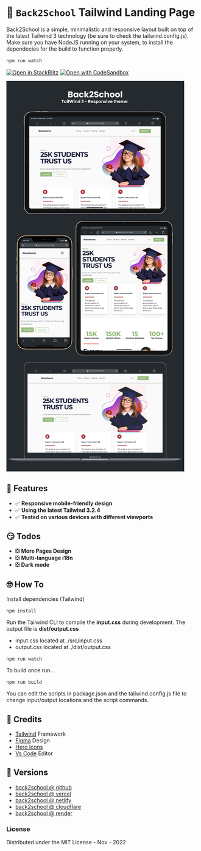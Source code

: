 # 👋 `Back2School` Tailwind Landing Page

Back2School is a simple, minimalistic and responsive layout built on top of the latest Tailwind 3 technology (be sure to check the tailwind.config.js). Make sure you have NodeJS running on your system, to install the dependecies for the build to function properly. 

```bash
npm run watch
```

[![Open in StackBlitz](https://developer.stackblitz.com/img/open_in_stackblitz.svg)](https://stackblitz.com/github/leonism/back2school?file=README.md)
[![Open with CodeSandbox](https://assets.codesandbox.io/github/button-edit-lime.svg)](https://codesandbox.io/s/github.com/leonism/back2school/)

![Alt text](/back2school.png?raw=true)

## 🚀 Features

- ✅ **Responsive mobile-friendly design**
- ✅ **Using the latest Tailwind 3.2.4**
- ✅ **Tested on various devices with different viewports**

## 😏 Todos

- ❎ **More Pages Design**
- ❎ **Multi-language i18n**
- ❎ **Dark mode**

## 🤓 How To

Install dependencies (Tailwind)

```
npm install
```

Run the Tailwind CLI to compile the **input.css** during development. The output file is **dist/output.css**

- input.css  located at ./src/input.css
- output.css located at ./dist/output.css

```
npm run watch
```

To build once run...

```
npm run build
```

You can edit the scripts in package.json and the tailwind.config.js file to change input/output locations and the script commands.

## 🔗 Credits

- [Tailwind](https://www.algolia.com/) Framework
- [Figma](https://www.figma.com/community/file/1012878506205031695) Design
- [Hero Icons](https://heroicons.com/)
- [Vs Code](https://code.visualstudio.com/) Editor

## 🧬 Versions

- [back2school @ github](https://github.com/leonism/back2school)
- [back2school @ vercel](https://back2school-two.vercel.app/)
- [back2school @ netlify](https://back2school.netlify.app/)
- [back2school @ cloudflare](back2school.pages.dev)
- [back2school @ render](https://back2school.onrender.com)

### License
Distributed under the MIT License - Nov - 2022